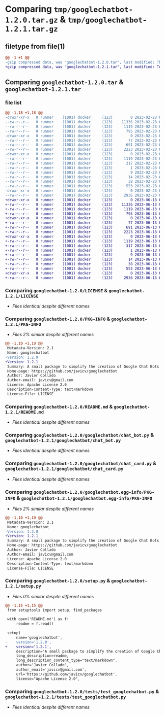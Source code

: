 # Comparing `tmp/googlechatbot-1.2.0.tar.gz` & `tmp/googlechatbot-1.2.1.tar.gz`

## filetype from file(1)

```diff
@@ -1 +1 @@
-gzip compressed data, was "googlechatbot-1.2.0.tar", last modified: Thu Feb 23 08:19:21 2023, max compression
+gzip compressed data, was "googlechatbot-1.2.1.tar", last modified: Tue Jun 13 09:40:31 2023, max compression
```

## Comparing `googlechatbot-1.2.0.tar` & `googlechatbot-1.2.1.tar`

### file list

```diff
@@ -1,18 +1,18 @@
-drwxr-xr-x   0 runner    (1001) docker     (123)        0 2023-02-23 08:19:21.394895 googlechatbot-1.2.0/
--rw-r--r--   0 runner    (1001) docker     (123)    11336 2023-02-23 08:19:10.000000 googlechatbot-1.2.0/LICENSE
--rw-r--r--   0 runner    (1001) docker     (123)     1119 2023-02-23 08:19:21.394895 googlechatbot-1.2.0/PKG-INFO
--rw-r--r--   0 runner    (1001) docker     (123)      795 2023-02-23 08:19:10.000000 googlechatbot-1.2.0/README.md
-drwxr-xr-x   0 runner    (1001) docker     (123)        0 2023-02-23 08:19:21.390895 googlechatbot-1.2.0/googlechatbot/
--rw-r--r--   0 runner    (1001) docker     (123)       77 2023-02-23 08:19:10.000000 googlechatbot-1.2.0/googlechatbot/__init__.py
--rw-r--r--   0 runner    (1001) docker     (123)      691 2023-02-23 08:19:10.000000 googlechatbot-1.2.0/googlechatbot/chat_bot.py
--rw-r--r--   0 runner    (1001) docker     (123)     2223 2023-02-23 08:19:10.000000 googlechatbot-1.2.0/googlechatbot/chat_card.py
-drwxr-xr-x   0 runner    (1001) docker     (123)        0 2023-02-23 08:19:21.394895 googlechatbot-1.2.0/googlechatbot.egg-info/
--rw-r--r--   0 runner    (1001) docker     (123)     1119 2023-02-23 08:19:21.000000 googlechatbot-1.2.0/googlechatbot.egg-info/PKG-INFO
--rw-r--r--   0 runner    (1001) docker     (123)      317 2023-02-23 08:19:21.000000 googlechatbot-1.2.0/googlechatbot.egg-info/SOURCES.txt
--rw-r--r--   0 runner    (1001) docker     (123)        1 2023-02-23 08:19:21.000000 googlechatbot-1.2.0/googlechatbot.egg-info/dependency_links.txt
--rw-r--r--   0 runner    (1001) docker     (123)        9 2023-02-23 08:19:21.000000 googlechatbot-1.2.0/googlechatbot.egg-info/requires.txt
--rw-r--r--   0 runner    (1001) docker     (123)       14 2023-02-23 08:19:21.000000 googlechatbot-1.2.0/googlechatbot.egg-info/top_level.txt
--rw-r--r--   0 runner    (1001) docker     (123)       38 2023-02-23 08:19:21.394895 googlechatbot-1.2.0/setup.cfg
--rw-r--r--   0 runner    (1001) docker     (123)      553 2023-02-23 08:19:10.000000 googlechatbot-1.2.0/setup.py
-drwxr-xr-x   0 runner    (1001) docker     (123)        0 2023-02-23 08:19:21.394895 googlechatbot-1.2.0/tests/
--rw-r--r--   0 runner    (1001) docker     (123)     2936 2023-02-23 08:19:10.000000 googlechatbot-1.2.0/tests/test_googlechatbot.py
+drwxr-xr-x   0 runner    (1001) docker     (123)        0 2023-06-13 09:40:31.312310 googlechatbot-1.2.1/
+-rw-r--r--   0 runner    (1001) docker     (123)    11336 2023-06-13 09:40:20.000000 googlechatbot-1.2.1/LICENSE
+-rw-r--r--   0 runner    (1001) docker     (123)     1119 2023-06-13 09:40:31.312310 googlechatbot-1.2.1/PKG-INFO
+-rw-r--r--   0 runner    (1001) docker     (123)      795 2023-06-13 09:40:20.000000 googlechatbot-1.2.1/README.md
+drwxr-xr-x   0 runner    (1001) docker     (123)        0 2023-06-13 09:40:31.312310 googlechatbot-1.2.1/googlechatbot/
+-rw-r--r--   0 runner    (1001) docker     (123)       77 2023-06-13 09:40:20.000000 googlechatbot-1.2.1/googlechatbot/__init__.py
+-rw-r--r--   0 runner    (1001) docker     (123)      691 2023-06-13 09:40:20.000000 googlechatbot-1.2.1/googlechatbot/chat_bot.py
+-rw-r--r--   0 runner    (1001) docker     (123)     2223 2023-06-13 09:40:20.000000 googlechatbot-1.2.1/googlechatbot/chat_card.py
+drwxr-xr-x   0 runner    (1001) docker     (123)        0 2023-06-13 09:40:31.312310 googlechatbot-1.2.1/googlechatbot.egg-info/
+-rw-r--r--   0 runner    (1001) docker     (123)     1119 2023-06-13 09:40:31.000000 googlechatbot-1.2.1/googlechatbot.egg-info/PKG-INFO
+-rw-r--r--   0 runner    (1001) docker     (123)      317 2023-06-13 09:40:31.000000 googlechatbot-1.2.1/googlechatbot.egg-info/SOURCES.txt
+-rw-r--r--   0 runner    (1001) docker     (123)        1 2023-06-13 09:40:31.000000 googlechatbot-1.2.1/googlechatbot.egg-info/dependency_links.txt
+-rw-r--r--   0 runner    (1001) docker     (123)        9 2023-06-13 09:40:31.000000 googlechatbot-1.2.1/googlechatbot.egg-info/requires.txt
+-rw-r--r--   0 runner    (1001) docker     (123)       14 2023-06-13 09:40:31.000000 googlechatbot-1.2.1/googlechatbot.egg-info/top_level.txt
+-rw-r--r--   0 runner    (1001) docker     (123)       38 2023-06-13 09:40:31.312310 googlechatbot-1.2.1/setup.cfg
+-rw-r--r--   0 runner    (1001) docker     (123)      553 2023-06-13 09:40:20.000000 googlechatbot-1.2.1/setup.py
+drwxr-xr-x   0 runner    (1001) docker     (123)        0 2023-06-13 09:40:31.312310 googlechatbot-1.2.1/tests/
+-rw-r--r--   0 runner    (1001) docker     (123)     2936 2023-06-13 09:40:20.000000 googlechatbot-1.2.1/tests/test_googlechatbot.py
```

### Comparing `googlechatbot-1.2.0/LICENSE` & `googlechatbot-1.2.1/LICENSE`

 * *Files identical despite different names*

### Comparing `googlechatbot-1.2.0/PKG-INFO` & `googlechatbot-1.2.1/PKG-INFO`

 * *Files 2% similar despite different names*

```diff
@@ -1,10 +1,10 @@
 Metadata-Version: 2.1
 Name: googlechatbot
-Version: 1.2.0
+Version: 1.2.1
 Summary: A small package to simplify the creation of Google Chat Bots
 Home-page: https://github.com/javicv/googlechatbot
 Author: Javier Collado
 Author-email: javicv@gmail.com
 License: Apache License 2.0
 Description-Content-Type: text/markdown
 License-File: LICENSE
```

### Comparing `googlechatbot-1.2.0/README.md` & `googlechatbot-1.2.1/README.md`

 * *Files identical despite different names*

### Comparing `googlechatbot-1.2.0/googlechatbot/chat_bot.py` & `googlechatbot-1.2.1/googlechatbot/chat_bot.py`

 * *Files identical despite different names*

### Comparing `googlechatbot-1.2.0/googlechatbot/chat_card.py` & `googlechatbot-1.2.1/googlechatbot/chat_card.py`

 * *Files identical despite different names*

### Comparing `googlechatbot-1.2.0/googlechatbot.egg-info/PKG-INFO` & `googlechatbot-1.2.1/googlechatbot.egg-info/PKG-INFO`

 * *Files 2% similar despite different names*

```diff
@@ -1,10 +1,10 @@
 Metadata-Version: 2.1
 Name: googlechatbot
-Version: 1.2.0
+Version: 1.2.1
 Summary: A small package to simplify the creation of Google Chat Bots
 Home-page: https://github.com/javicv/googlechatbot
 Author: Javier Collado
 Author-email: javicv@gmail.com
 License: Apache License 2.0
 Description-Content-Type: text/markdown
 License-File: LICENSE
```

### Comparing `googlechatbot-1.2.0/setup.py` & `googlechatbot-1.2.1/setup.py`

 * *Files 0% similar despite different names*

```diff
@@ -1,15 +1,15 @@
 from setuptools import setup, find_packages
 
 with open('README.md') as f:
     readme = f.read()
 
 setup(
     name='googlechatbot',
-    version='1.2.0',
+    version='1.2.1',
     description='A small package to simplify the creation of Google Chat Bots',
     long_description=readme,
     long_description_content_type="text/markdown",
     author='Javier Collado',
     author_email='javicv@gmail.com',
     url='https://github.com/javicv/googlechatbot',
     license="Apache License 2.0",
```

### Comparing `googlechatbot-1.2.0/tests/test_googlechatbot.py` & `googlechatbot-1.2.1/tests/test_googlechatbot.py`

 * *Files identical despite different names*

